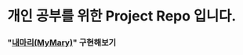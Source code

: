 # 개인 공부를 위한 Project Repo 입니다.

### "[내마리(MyMary)](https://github.com/boostcampaitech5/level3_nlp_finalproject-nlp-12/tree/main)" 구현해보기
